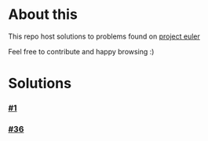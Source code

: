 # About this

This repo host  solutions to problems found on [project euler](wwww.projecteuler.net)

Feel free to contribute and happy browsing :)


# Solutions

### [#1](https://github.com/Kafiil/project-euler/tree/master/problems/%231)
### [#36](https://github.com/Kafiil/project-euler/tree/master/problems/%2336)